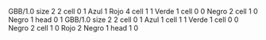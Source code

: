 <gs-board without-header> GBB/1.0
size 2 2
cell 0 1 Azul 1 Rojo 4 
cell 1 1 Verde 1 
cell 0 0 Negro 2 
cell 1 0 Negro 1 
head 0 1
 </gs-board>
<gs-board without-header> GBB/1.0
size 2 2
cell 0 1 Azul 1 
cell 1 1 Verde 1 
cell 0 0 Negro 2 
cell 1 0 Rojo 2 Negro 1 
head 1 0 </gs-board>